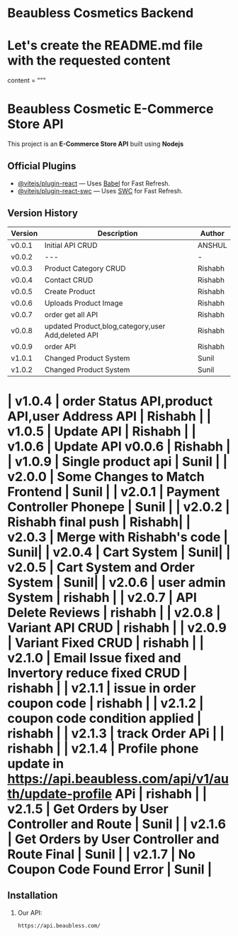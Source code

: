 # Beaubless Cosmetics Backend

# Let's create the README.md file with the requested content

content = """

# Beaubless Cosmetic E-Commerce Store API

This project is an **E-Commerce Store API** built using **Nodejs**

## Official Plugins

- [@vitejs/plugin-react](https://github.com/vitejs/vite-plugin-react) — Uses [Babel](https://babeljs.io/) for Fast Refresh.
- [@vitejs/plugin-react-swc](https://github.com/vitejs/vite-plugin-react-swc) — Uses [SWC](https://swc.rs/) for Fast Refresh.

## Version History

| Version | Description                                        | Author  |
| ------- | -------------------------------------------------- | ------- |
| v0.0.1  | Initial API CRUD                                   | ANSHUL  |
| v0.0.2  | ---                                                | -       |
| v0.0.3  | Product Category CRUD                              | Rishabh |
| v0.0.4  | Contact CRUD                                       | Rishabh |
| v0.0.5  | Create Product                                     | Rishabh |
| v0.0.6  | Uploads Product Image                              | Rishabh |
| v0.0.7  | order get all API                                  | Rishabh |
| v0.0.8  | updated Product,blog,category,user Add,deleted API | Rishabh |
| v0.0.9  | order API                                          | Rishabh |
| v1.0.1  | Changed Product System                             | Sunil   |
| v1.0.2  | Changed Product System                             | Sunil   |

| v1.0.4 | order Status API,product API,user Address API | Rishabh |
| v1.0.5 | Update API | Rishabh |
| v1.0.6 | Update API v0.0.6 | Rishabh |
| v1.0.9 | Single product api | Sunil |
| v2.0.0 | Some Changes to Match Frontend | Sunil |
| v2.0.1 | Payment Controller Phonepe | Sunil |
| v2.0.2 | Rishabh final push | Rishabh|
| v2.0.3 | Merge with Rishabh's code | Sunil|
| v2.0.4 | Cart System | Sunil|
| v2.0.5 | Cart System and Order System | Sunil|
| v2.0.6 | user admin System | rishabh |
| v2.0.7 | API Delete Reviews | rishabh |
| v2.0.8 | Variant API CRUD | rishabh |
| v2.0.9 | Variant Fixed CRUD | rishabh |
| v2.1.0 | Email Issue fixed and Invertory reduce fixed CRUD | rishabh |
| v2.1.1 | issue in order coupon code | rishabh |
| v2.1.2 | coupon code condition applied | rishabh |
| v2.1.3 | track Order APi |  | rishabh |
| v2.1.4 | Profile phone update in https://api.beaubless.com/api/v1/auth/update-profile APi | rishabh |
| v2.1.5 | Get Orders by User Controller and Route | Sunil |
| v2.1.6 | Get Orders by User Controller and Route Final | Sunil |
| v2.1.7 | No Coupon Code Found Error | Sunil |
=======

## Installation

1. Our API:

   ```bash
   https://api.beaubless.com/

   ```
